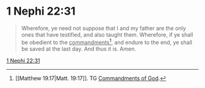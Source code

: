 # 1 Nephi 22:31

> Wherefore, ye need not suppose that I and my father are the only ones that have testified, and also taught them. Wherefore, if ye shall be obedient to the <u>commandments</u>[^a], and endure to the end, ye shall be saved at the last day. And thus it is. Amen.

[1 Nephi 22:31](https://www.churchofjesuschrist.org/study/scriptures/bofm/1-ne/22?lang=eng&id=p31#p31)


[^a]: [[Matthew 19.17|Matt. 19:17]]. TG [Commandments of God](https://www.churchofjesuschrist.org/study/scriptures/tg/commandments-of-god?lang=eng).

